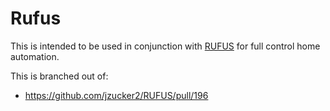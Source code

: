 # Rufus

This is intended to be used in conjunction with [RUFUS](https://github.com/jzucker2/RUFUS) 
for full control home automation.

This is branched out of:

* https://github.com/jzucker2/RUFUS/pull/196

